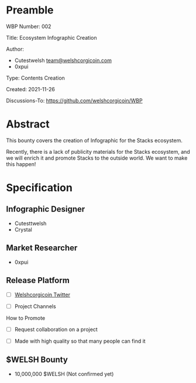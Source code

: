Preamble
========
WBP Number: 002

Title: Ecosystem Infographic Creation

Author: 
* Cutestwelsh team@welshcorgicoin.com
* 0xpui

Type: Contents Creation

Created: 2021-11-26

Discussions-To: https://github.com/welshcorgicoin/WBP

Abstract
========
This bounty covers the creation of Infographic for the Stacks ecosystem. 

Recently, there is a lack of publicity materials for the Stacks ecosystem, and we will enrich it and promote Stacks to the outside world. We want to make this happen!

Specification
=============
Infographic Designer
----------
* Cutesttwelsh
* Crystal

Market Researcher
-----------------
* 0xpui

Release Platform
--------------------

- [ ] [Welshcorgicoin Twitter](https://twitter.com/welshcorgi_coin)

- [ ] Project Channels

How to Promote

- [ ] Request collaboration on a project

- [ ] Made with high quality so that many people can find it

$WELSH Bounty
-------------
* 10,000,000 $WELSH (Not confirmed yet)
